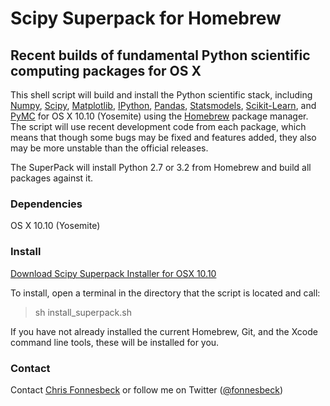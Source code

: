 # Scipy Superpack for Homebrew

## Recent builds of fundamental Python scientific computing packages for OS X

This shell script will build and install the Python scientific stack, including [Numpy](https://github.com/numpy/numpy), [Scipy](https://github.com/scipy/scipy), [Matplotlib](https://github.com/matplotlib/matplotlib), [IPython](https://github.com/ipython/ipython), [Pandas](https://github.com/pydata/pandas), [Statsmodels](https://github.com/statsmodels/statsmodels), [Scikit-Learn](https://github.com/scikit-learn/scikit-learn), and [PyMC](https://github.com/pymc-devs/pymc) for OS X 10.10 (Yosemite) using the [Homebrew](http://brew.sh) package manager. The script will use recent development code from each package, which means that though some bugs may be fixed and features added, they also may be more unstable than the official releases. 

The SuperPack will install Python 2.7 or 3.2 from Homebrew and build all packages against it. 

### Dependencies

OS X 10.10 (Yosemite)

### Install

[Download Scipy Superpack Installer for OSX 10.10](https://raw.github.com/fonnesbeck/ScipySuperpack/master/install_superpack.sh)

To install, open a terminal in the directory that the script is located and call:

> sh install_superpack.sh

If you have not already installed the current Homebrew, Git, and the Xcode command line tools, these will be installed for you.

### Contact

Contact [Chris Fonnesbeck](https://github.com/fonnesbeck) or follow me on Twitter ([@fonnesbeck](http://twitter.com/fonnesbeck))

